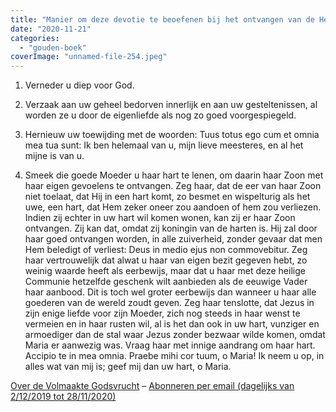 ```yaml
---
title: "Manier om deze devotie te beoefenen bij het ontvangen van de Heilige Communie"
date: "2020-11-21"
categories: 
  - "gouden-boek"
coverImage: "unnamed-file-254.jpeg"
---
```


1) Verneder u diep voor God.

2) Verzaak aan uw geheel bedorven innerlijk en aan uw gesteltenissen, al worden ze u door de eigenliefde als nog zo goed voorgespiegeld.

3) Hernieuw uw toewijding met de woorden: Tuus totus ego cum et omnia mea tua sunt: Ik ben helemaal van u, mijn lieve meesteres, en al het mijne is van u.

4) Smeek die goede Moeder u haar hart te lenen, om daarin haar Zoon met haar eigen gevoelens te ontvangen. Zeg haar, dat de eer van haar Zoon niet toelaat, dat Hij in een hart komt, zo besmet en wispelturig als het uwe, een hart, dat Hem zeker oneer zou aandoen of hem zou verliezen. Indien zij echter in uw hart wil komen wonen, kan zij er haar Zoon ontvangen. Zij kan dat, omdat zij koningin van de harten is. Hij zal door haar goed ontvangen worden, in alle zuiverheid, zonder gevaar dat men Hem beledigt of verliest: Deus in medio ejus non commovebitur. Zeg haar vertrouwelijk dat alwat u haar van eigen bezit gegeven hebt, zo weinig waarde heeft als eerbewijs, maar dat u haar met deze heilige Communie hetzelfde geschenk wilt aanbieden als de eeuwige Vader haar aanbood. Dit is toch wel groter eerbewijs dan wanneer u haar alle goederen van de wereld zoudt geven. Zeg haar tenslotte, dat Jezus in zijn enige liefde voor zijn Moeder, zich nog steeds in haar wenst te vermeien en in haar rusten wil, al is het dan ook in uw hart, vunziger en armoediger dan de stal waar Jezus zonder bezwaar wilde komen, omdat Maria er aanwezig was. Vraag haar met innige aandrang om haar hart. Accipio te in mea omnia. Praebe mihi cor tuum, o Maria! Ik neem u op, in alles wat van mij is; geef mij dan uw hart, o Maria.

[Over de Volmaakte Godsvrucht](/blog/een-jaar-lang-volmaakte-godsvrucht/) – [Abonneren per email (dagelijks van 2/12/2019 tot 28/11/2020)](http://eepurl.com/9RKvX)
